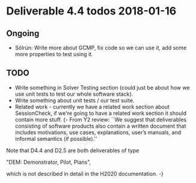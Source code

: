Deliverable 4.4 todos 2018-01-16
========================================
Ongoing
-----------------
* Sólrún: Write more about GCMP, fix code so we can use it, add some more properties to test using it.

TODO
-----
* Write something in Solver Testing section (could just be about how we use unit tests to test our whole software stack).
* Write something about unit tests / our test suite. 
* Related work - currently we have a related work section about SessionCheck, if we're going to have a related work section it should contain more stuff. 
{-
From Y2 review: ``We suggest that deliverables consisting of software
products also contain a written document that includes motivations,
use cases, explanations, user’s manuals, and informal semantics (if
possible).''

Note that D4.4 and D2.5 are both deliverables of type

  "DEM: Demonstrator, Pilot, Plans",

which is not described in detail in the H2020 documentation.
-}
